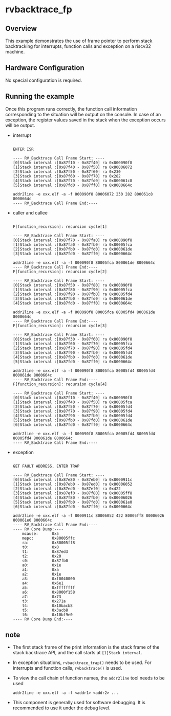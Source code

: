 # rvbacktrace_fp

## Overview

This example demonstrates the use of frame pointer to perform stack backtracking for interrupts, function calls and exception on a riscv32 machine.

## Hardware Configuration

No special configuration is required.

## Running the example

Once this program runs correctly, the function call information corresponding to the situation will be output on the console. In case of an exception, the register values saved in the stack when the exception occurs will be output.

- interrupt

    ``` console

    ENTER ISR

    ---- RV_Backtrace Call Frame Start: ----
    [0]Stack interval :[0x87f10 - 0x87f40] ra 0x800090f8
    [1]Stack interval :[0x87f40 - 0x87f50] ra 0x80006072
    [2]Stack interval :[0x87f50 - 0x87f60] ra 0x230
    [3]Stack interval :[0x87f60 - 0x87f70] ra 0x282
    [4]Stack interval :[0x87f70 - 0x87fd0] ra 0x800061c8
    [5]Stack interval :[0x87fd0 - 0x87ff0] ra 0x8000664c

    addr2line -e xxx.elf -a -f 800090f8 80006072 230 282 800061c8 8000664c
    ---- RV_Backtrace Call Frame End:----

    ```

- caller and callee

    ``` console

    F[function_recursion]: recursion cycle[1]

    ---- RV_Backtrace Call Frame Start: ----
    [0]Stack interval :[0x87f70 - 0x87fa0] ra 0x800090f8
    [1]Stack interval :[0x87fa0 - 0x87fb0] ra 0x80005fca
    [2]Stack interval :[0x87fb0 - 0x87fd0] ra 0x800061de
    [3]Stack interval :[0x87fd0 - 0x87ff0] ra 0x8000664c

    addr2line -e xxx.elf -a -f 800090f8 80005fca 800061de 8000664c
    ---- RV_Backtrace Call Frame End:----
    F[function_recursion]: recursion cycle[2]

    ---- RV_Backtrace Call Frame Start: ----
    [0]Stack interval :[0x87f50 - 0x87f80] ra 0x800090f8
    [1]Stack interval :[0x87f80 - 0x87f90] ra 0x80005fca
    [2]Stack interval :[0x87f90 - 0x87fb0] ra 0x80005fd4
    [3]Stack interval :[0x87fb0 - 0x87fd0] ra 0x800061de
    [4]Stack interval :[0x87fd0 - 0x87ff0] ra 0x8000664c

    addr2line -e xxx.elf -a -f 800090f8 80005fca 80005fd4 800061de 8000664c
    ---- RV_Backtrace Call Frame End:----
    F[function_recursion]: recursion cycle[3]

    ---- RV_Backtrace Call Frame Start: ----
    [0]Stack interval :[0x87f30 - 0x87f60] ra 0x800090f8
    [1]Stack interval :[0x87f60 - 0x87f70] ra 0x80005fca
    [2]Stack interval :[0x87f70 - 0x87f90] ra 0x80005fd4
    [3]Stack interval :[0x87f90 - 0x87fb0] ra 0x80005fd4
    [4]Stack interval :[0x87fb0 - 0x87fd0] ra 0x800061de
    [5]Stack interval :[0x87fd0 - 0x87ff0] ra 0x8000664c

    addr2line -e xxx.elf -a -f 800090f8 80005fca 80005fd4 80005fd4 800061de 8000664c
    ---- RV_Backtrace Call Frame End:----
    F[function_recursion]: recursion cycle[4]

    ---- RV_Backtrace Call Frame Start: ----
    [0]Stack interval :[0x87f10 - 0x87f40] ra 0x800090f8
    [1]Stack interval :[0x87f40 - 0x87f50] ra 0x80005fca
    [2]Stack interval :[0x87f50 - 0x87f70] ra 0x80005fd4
    [3]Stack interval :[0x87f70 - 0x87f90] ra 0x80005fd4
    [4]Stack interval :[0x87f90 - 0x87fb0] ra 0x80005fd4
    [5]Stack interval :[0x87fb0 - 0x87fd0] ra 0x800061de
    [6]Stack interval :[0x87fd0 - 0x87ff0] ra 0x8000664c

    addr2line -e xxx.elf -a -f 800090f8 80005fca 80005fd4 80005fd4 80005fd4 800061de 8000664c
    ---- RV_Backtrace Call Frame End:----

    ```

- exception

    ``` console

    GET FAULT ADDRESS, ENTER TRAP

    ---- RV_Backtrace Call Frame Start: ----
    [0]Stack interval :[0x87e80 - 0x87eb0] ra 0x8000911c
    [1]Stack interval :[0x87eb0 - 0x87ed0] ra 0x80006052
    [2]Stack interval :[0x87ed0 - 0x87ef0] ra 0x422
    [3]Stack interval :[0x87ef0 - 0x87f80] ra 0x80005ff8
    [4]Stack interval :[0x87f80 - 0x87fb0] ra 0x80006026
    [5]Stack interval :[0x87fb0 - 0x87fd0] ra 0x800061e0
    [6]Stack interval :[0x87fd0 - 0x87ff0] ra 0x8000664c

    addr2line -e xxx.elf -a -f 8000911c 80006052 422 80005ff8 80006026 800061e0 8000664c
    ---- RV_Backtrace Call Frame End:----
    ---- RV Core Dump:----
        mcause: 	 0x5
        mepc: 		 0x80005ffc
        ra: 		 0x80005ff8
        t0: 		 0x0
        t1: 		 0x87ed3
        t2: 		 0x20
        s0: 		 0x87fb0
        a0: 		 0x1e
        a1: 		 0xa
        a2: 		 0x1e
        a3: 		 0xf0040000
        a4: 		 0x6e1
        a5: 		 0xffffffff
        a6: 		 0x8000f158
        a7: 		 0x73
        t3: 		 0x271a
        t4: 		 0x10bacb8
        t5: 		 0x3acb8
        t6: 		 0x10bf9e0
    ---- RV Core Dump End:----

    ```

## note

- The first stack frame of the print information is the stack frame of the stack backtrace API, and the call starts at ``[1]Stack interval``.

- In exception situations, ``rvbacktrace_trap()`` needs to be used. For interrupts and function calls, ``rvbacktrace()`` is used.

- To view the call chain of function names, the ``addr2line`` tool needs to be used

    ``` terminal
    addr2line -e xxx.elf -a -f <addr1> <addr2> ...
    ```

- This component is generally used for software debugging. It is recommended to use it under the debug level.